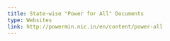 ```yaml
---
title: State-wise "Power for All" Documents
type: Websites
link: http://powermin.nic.in/en/content/power-all
---
```


